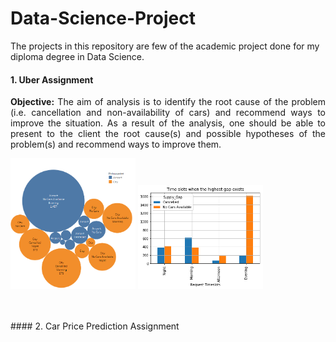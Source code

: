# Data-Science-Project
The projects in this repository are few of the academic project done for my diploma degree in Data Science. <br>
#### 1. Uber Assignment <br>
<p align="justify"> <b>Objective:</b> The aim of analysis is to identify the root cause of the problem (i.e. cancellation and non-availability of cars) and recommend ways to improve the situation. As a result of the analysis, one should be able to present to the client the root cause(s) and possible hypotheses of the problem(s) and recommend ways to improve them. </p>
<p float="left">
    <img src="Image/UberPickupPoint.png" width="200">
    <img src="Image/UberSuppyGapTimeslot.png" width="200">
</p>
<br>
<br>
#### 2. Car Price Prediction Assignment <br>
